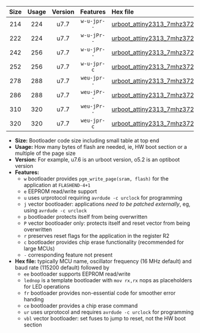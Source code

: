 |Size|Usage|Version|Features|Hex file|
|:-:|:-:|:-:|:-:|:--|
|214|224|u7.7|`w-u-jpr--`|[urboot_attiny2313_7mhz3728_57600bps_lednop_ur_vbl.hex](https://raw.githubusercontent.com/stefanrueger/urboot.hex/main/mcus/attiny2313/fcpu_7mhz3728/57600_bps/urboot_attiny2313_7mhz3728_57600bps_lednop_ur_vbl.hex)|
|222|224|u7.7|`w-u-jPr--`|[urboot_attiny2313_7mhz3728_57600bps_ur_vbl.hex](https://raw.githubusercontent.com/stefanrueger/urboot.hex/main/mcus/attiny2313/fcpu_7mhz3728/57600_bps/urboot_attiny2313_7mhz3728_57600bps_ur_vbl.hex)|
|242|256|u7.7|`w-u-jPr--`|[urboot_attiny2313_7mhz3728_57600bps_lednop_fr_ur_vbl.hex](https://raw.githubusercontent.com/stefanrueger/urboot.hex/main/mcus/attiny2313/fcpu_7mhz3728/57600_bps/urboot_attiny2313_7mhz3728_57600bps_lednop_fr_ur_vbl.hex)|
|252|256|u7.7|`w-u-jpr-c`|[urboot_attiny2313_7mhz3728_57600bps_lednop_fr_ce_ur_vbl.hex](https://raw.githubusercontent.com/stefanrueger/urboot.hex/main/mcus/attiny2313/fcpu_7mhz3728/57600_bps/urboot_attiny2313_7mhz3728_57600bps_lednop_fr_ce_ur_vbl.hex)|
|278|288|u7.7|`weu-jpr--`|[urboot_attiny2313_7mhz3728_57600bps_ee_lednop_ur_vbl.hex](https://raw.githubusercontent.com/stefanrueger/urboot.hex/main/mcus/attiny2313/fcpu_7mhz3728/57600_bps/urboot_attiny2313_7mhz3728_57600bps_ee_lednop_ur_vbl.hex)|
|286|288|u7.7|`weu-jPr--`|[urboot_attiny2313_7mhz3728_57600bps_ee_ur_vbl.hex](https://raw.githubusercontent.com/stefanrueger/urboot.hex/main/mcus/attiny2313/fcpu_7mhz3728/57600_bps/urboot_attiny2313_7mhz3728_57600bps_ee_ur_vbl.hex)|
|310|320|u7.7|`weu-jPr--`|[urboot_attiny2313_7mhz3728_57600bps_ee_lednop_fr_ur_vbl.hex](https://raw.githubusercontent.com/stefanrueger/urboot.hex/main/mcus/attiny2313/fcpu_7mhz3728/57600_bps/urboot_attiny2313_7mhz3728_57600bps_ee_lednop_fr_ur_vbl.hex)|
|320|320|u7.7|`weu-jpr-c`|[urboot_attiny2313_7mhz3728_57600bps_ee_lednop_fr_ce_ur_vbl.hex](https://raw.githubusercontent.com/stefanrueger/urboot.hex/main/mcus/attiny2313/fcpu_7mhz3728/57600_bps/urboot_attiny2313_7mhz3728_57600bps_ee_lednop_fr_ce_ur_vbl.hex)|

- **Size:** Bootloader code size including small table at top end
- **Usage:** How many bytes of flash are needed, ie, HW boot section or a multiple of the page size
- **Version:** For example, u7.6 is an urboot version, o5.2 is an optiboot version
- **Features:**
  + `w` bootloader provides `pgm_write_page(sram, flash)` for the application at `FLASHEND-4+1`
  + `e` EEPROM read/write support
  + `u` uses urprotocol requiring `avrdude -c urclock` for programming
  + `j` vector bootloader: applications *need to be patched externally*, eg, using `avrdude -c urclock`
  + `p` bootloader protects itself from being overwritten
  + `P` vector bootloader only: protects itself and reset vector from being overwritten
  + `r` preserves reset flags for the application in the register R2
  + `c` bootloader provides chip erase functionality (recommended for large MCUs)
  + `-` corresponding feature not present
- **Hex file:** typically MCU name, oscillator frequency (16 MHz default) and baud rate (115200 default) followed by
  + `ee` bootloader supports EEPROM read/write
  + `lednop` is a template bootloader with `mov rx,rx` nops as placeholders for LED operations
  + `fr` bootloader provides non-essential code for smoother error handing
  + `ce` bootloader provides a chip erase command
  + `ur` uses urprotocol and requires `avrdude -c urclock` for programming
  + `vbl` vector bootloader: set fuses to jump to reset, not the HW boot section
